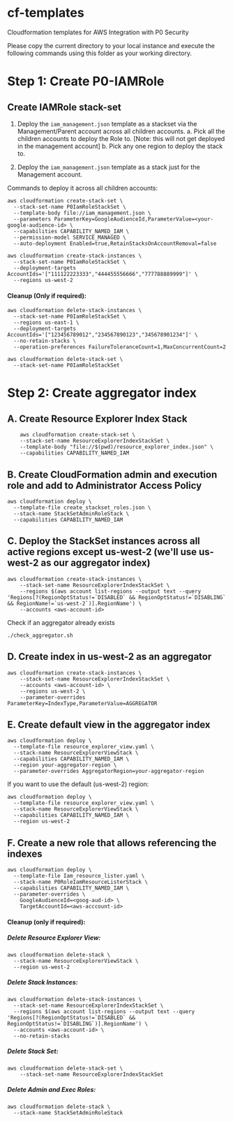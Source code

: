 # cf-templates
Cloudformation templates for AWS Integration with P0 Security

Please copy the current directory to your local instance and execute the following commands using this folder as your working directory.

# Step 1:   Create P0-IAMRole

## Create IAMRole stack-set

1. Deploy the `iam_management.json` template as a stackset via the Management/Parent account across all children accounts. 
  a. Pick all the children accounts to deploy the Role to. [Note: this will not get deployed in the management account]
  b. Pick any one region to deploy the stack to. 

2. Deploy the `iam_management.json` template as a stack just for the Management account. 


Commands to deploy it across all children accounts: 
```
aws cloudformation create-stack-set \
  --stack-set-name P0IamRoleStackSet \
  --template-body file://iam_management.json \
  --parameters ParameterKey=GoogleAudienceId,ParameterValue=<your-google-audience-id> \
  --capabilities CAPABILITY_NAMED_IAM \
  --permission-model SERVICE_MANAGED \
  --auto-deployment Enabled=true,RetainStacksOnAccountRemoval=false
```

```
aws cloudformation create-stack-instances \
  --stack-set-name P0IamRoleStackSet \
  --deployment-targets AccountIds='["111122223333","444455556666","777788889999"]' \
  --regions us-west-2
```

#### Cleanup (Only if required):

```
aws cloudformation delete-stack-instances \
  --stack-set-name P0IamRoleStackSet \
  --regions us-east-1 \
  --deployment-targets AccountIds='["123456789012","234567890123","345678901234"]' \
  --no-retain-stacks \
  --operation-preferences FailureToleranceCount=1,MaxConcurrentCount=2
```

```
aws cloudformation delete-stack-set \
  --stack-set-name P0IamRoleStackSet
```

# Step 2: Create aggregator index


## A. Create Resource Explorer Index Stack 

```
    aws cloudformation create-stack-set \
    --stack-set-name ResourceExplorerIndexStackSet \
    --template-body "file://$(pwd)/resource_explorer_index.json" \
    --capabilities CAPABILITY_NAMED_IAM
```

## B. Create CloudFormation admin and execution role and add to Administrator Access Policy


```
aws cloudformation deploy \
  --template-file create_stackset_roles.json \
  --stack-name StackSetAdminRoleStack \
  --capabilities CAPABILITY_NAMED_IAM
```


## C. Deploy the StackSet instances across all active regions except us-west-2 (we'll use us-west-2 as our aggregator index)
```
aws cloudformation create-stack-instances \
    --stack-set-name ResourceExplorerIndexStackSet \
    --regions $(aws account list-regions --output text --query 'Regions[?(RegionOptStatus!=`DISABLED` && RegionOptStatus!=`DISABLING` && RegionName!=`us-west-2`)].RegionName') \
    --accounts <aws-account-id>
```

Check if an aggregator already exists
```
./check_aggregator.sh
```


## D. Create index in us-west-2 as an aggregator

```
aws cloudformation create-stack-instances \
    --stack-set-name ResourceExplorerIndexStackSet \
    --accounts <aws-account-id> \
    --regions us-west-2 \
    --parameter-overrides ParameterKey=IndexType,ParameterValue=AGGREGATOR
```

## E. Create default view in the aggregator index

```
aws cloudformation deploy \
  --template-file resource_explorer_view.yaml \
  --stack-name ResourceExplorerViewStack \
  --capabilities CAPABILITY_NAMED_IAM \
  --region your-aggregator-region \
  --parameter-overrides AggregatorRegion=your-aggregator-region
```

If you want to use the default (us-west-2) region:
```
aws cloudformation deploy \
  --template-file resource_explorer_view.yaml \
  --stack-name ResourceExplorerViewStack \
  --capabilities CAPABILITY_NAMED_IAM \
  --region us-west-2
```

## F. Create a new role that allows referencing the indexes
```
aws cloudformation deploy \
  --template-file Iam_resource_lister.yaml \
  --stack-name P0RoleIamResourceListerStack \
  --capabilities CAPABILITY_NAMED_IAM \
  --parameter-overrides \
    GoogleAudienceId=<goog-aud-id> \
    TargetAccountId=<aws-acccount-id>
```


#### Cleanup (only if required):

##### Delete Resource Explorer View:
```
aws cloudformation delete-stack \
  --stack-name ResourceExplorerViewStack \
  --region us-west-2
```

##### Delete Stack Instances:
```
aws cloudformation delete-stack-instances \
  --stack-set-name ResourceExplorerIndexStackSet \
  --regions $(aws account list-regions --output text --query 'Regions[?(RegionOptStatus!=`DISABLED` && RegionOptStatus!=`DISABLING`)].RegionName') \
  --accounts <aws-account-id> \
  --no-retain-stacks
```

##### Delete Stack Set:
```
aws cloudformation delete-stack-set \
    --stack-set-name ResourceExplorerIndexStackSet
```

##### Delete Admin and Exec Roles:
```
aws cloudformation delete-stack \
  --stack-name StackSetAdminRoleStack
```

